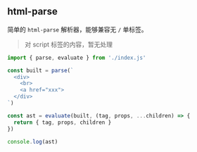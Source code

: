 ## html-parse
简单的 `html-parse` 解析器，能够兼容无 `/` 单标签。
  > 对 script 标签的内容，暂无处理

```js
import { parse, evaluate } from './index.js'

const built = parse(`
  <div>
    <br>
    <a href="xxx">
  </div>
`)

const ast = evaluate(built, (tag, props, ...children) => {
  return { tag, props, children }
})

console.log(ast)
```